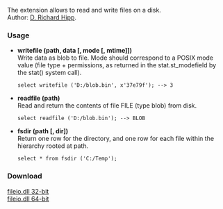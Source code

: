 The extension allows to read and write files on a disk.<br>
Author: [D. Richard Hipp](https://sqlite.org/src/file/ext/misc/fileio.c).

### Usage

* **writefile (path, data [, mode [, mtime]])**<br>
  Write data as blob to file. Mode should correspond to a POSIX mode value (file type + permissions, as returned in the stat.st_modefield by the stat() system call).<br>
  ```
  select writefile ('D:/blob.bin', x'37e79f'); --> 3
  ```

* **readfile (path)**<br>
  Read and return the contents of file FILE (type blob) from disk.
  ```
  select readfile ('D:/blob.bin'); --> BLOB
  ```

* **fsdir (path [, dir])**<br>
  Return one row for the directory, and one row for each file within the hierarchy rooted at path.
  ```
  select * from fsdir ('C:/Temp');
  ```

### Download
[fileio.dll 32-bit](https://github.com/little-brother/sqlite-extensions/releases/latest/download/fileio-x32.zip)<br>
[fileio.dll 64-bit](https://github.com/little-brother/sqlite-extensions/releases/latest/download/fileio-x64.zip)